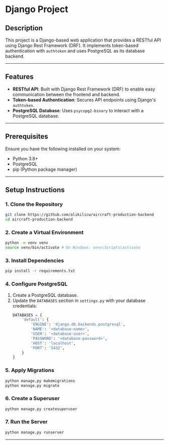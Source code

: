 # Django Project

## Description

This project is a Django-based web application that provides a RESTful API using Django Rest Framework (DRF). It implements token-based authentication with `authtoken` and uses PostgreSQL as its database backend.

---

## Features

- **RESTful API**: Built with Django Rest Framework (DRF) to enable easy communication between the frontend and backend.
- **Token-based Authentication**: Secures API endpoints using Django's `authtoken`.
- **PostgreSQL Database**: Uses `psycopg2-binary` to interact with a PostgreSQL database.

---

## Prerequisites

Ensure you have the following installed on your system:

- Python 3.8+
- PostgreSQL
- pip (Python package manager)

---

## Setup Instructions

### 1. Clone the Repository

```bash
git clone https://github.com/alikilicw/aircraft-production-backend
cd aircraft-production-backend
```

### 2. Create a Virtual Environment

```bash
python -m venv venv
source venv/bin/activate # On Windows: venv\Scripts\activate
```

### 3. Install Dependencies

```bash
pip install -r requirements.txt
```

### 4. Configure PostgreSQL

1. Create a PostgreSQL database.
2. Update the `DATABASES` section in `settings.py` with your database credentials:
   ```python
   DATABASES = {
       'default': {
           'ENGINE': 'django.db.backends.postgresql',
           'NAME': '<database-name>',
           'USER': '<database-user>',
           'PASSWORD': '<database-password>',
           'HOST': 'localhost',
           'PORT': '5432',
       }
   }
   ```

### 5. Apply Migrations

```bash
python manage.py makemigrations
python manage.py migrate
```

### 6. Create a Superuser

```bash
python manage.py createsuperuser
```

### 7. Run the Server

```bash
python manage.py runserver
```

---
